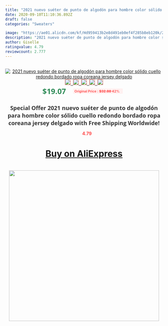 ```yaml
---
title: "2021 nuevo suéter de punto de algodón para hombre color sólido cuello redondo bordado ropa coreana jersey delgado"
date: 2020-09-10T11:10:36.892Z
draft: false
categories: "Sweaters"

image: "https://ae01.alicdn.com/kf/Hd959413b2e8d491eb0ef4f285b8eb120k/2021-nuevo-suéter-de-punto-de-algodón-para-hombre-color-sólido-cuello-redondo-bordado-ropa-coreana.jpg"
description: "2021 nuevo suéter de punto de algodón para hombre color sólido cuello redondo bordado ropa coreana jersey delgado"
author: Giselle
ratingvalue: 4.79
reviewcount: 2.777
---
```

<br>
<div style="text-align: center;">
<a href="https://s.click.aliexpress.com/e/_AFB92N" target="_blank" rel="nofollow noopener noreferrer"><img alt="2021 nuevo suéter de punto de algodón para hombre color sólido cuello redondo bordado ropa coreana jersey delgado" class="magnifier-image" src="https://ae01.alicdn.com/kf/Hd959413b2e8d491eb0ef4f285b8eb120k/2021-nuevo-suéter-de-punto-de-algodón-para-hombre-color-sólido-cuello-redondo-bordado-ropa-coreana.jpg_640x640.jpg">
<br>
<img style="border:1px solid salmon" src="https://ae01.alicdn.com/kf/Hd959413b2e8d491eb0ef4f285b8eb120k/2021-nuevo-suéter-de-punto-de-algodón-para-hombre-color-sólido-cuello-redondo-bordado-ropa-coreana.jpg_120x120.jpg">&nbsp;&nbsp;<img style="border:1px solid salmon" src="https://ae01.alicdn.com/kf/H5844180be2a043ed88e1a0eb88bcc8b40/2021-nuevo-suéter-de-punto-de-algodón-para-hombre-color-sólido-cuello-redondo-bordado-ropa-coreana.jpg_120x120.jpg">&nbsp;&nbsp;<img style="border:1px solid salmon" src="https://ae01.alicdn.com/kf/H34c96d5e7c064f25b29094507a0f0f5dC/2021-nuevo-suéter-de-punto-de-algodón-para-hombre-color-sólido-cuello-redondo-bordado-ropa-coreana.jpg_120x120.jpg">&nbsp;&nbsp;<img style="border:1px solid salmon" src="https://ae01.alicdn.com/kf/Had89f9bf3d1b45ca8333fcf2763b3b05K/2021-nuevo-suéter-de-punto-de-algodón-para-hombre-color-sólido-cuello-redondo-bordado-ropa-coreana.jpg_120x120.jpg">&nbsp;&nbsp;<img style="border:1px solid salmon" src="https://ae01.alicdn.com/kf/H0899ca7237114f849e805614681923d5D/2021-nuevo-suéter-de-punto-de-algodón-para-hombre-color-sólido-cuello-redondo-bordado-ropa-coreana.jpg_120x120.jpg"></a></div><br0>
<div style="text-align: center;"><span style="background-color: white; border: 0px; box-sizing: border-box; color: seagreen; display: inline-block; font-family: &quot;open sans&quot; , &quot;arial&quot; , &quot;helvetica&quot; , sans-serif , &quot;heiti&quot;; font-size: 24px; font-stretch: inherit; font-weight: 700; line-height: inherit; margin: 0px 10px 0px 0px; padding: 0px; vertical-align: middle;">$19.07 </span>
<span style="background: rgb(255 , 241 , 241); border-radius: 3px; border: 0px; box-sizing: border-box; color: #ff4747; display: inline-block; font-family: inherit; font-size: 12px; font-stretch: inherit; font-style: inherit; font-variant: inherit; font-weight: 600; line-height: inherit; margin: 0px; padding: 2px 5px; transform: scale(0.9); vertical-align: middle;">Original Price : <b style="text-decoration: line-through;">$32.88 </b> 42%&nbsp;&nbsp;</span></div>
<h1 style="color: #333333; display: inline-block; font-family: &quot;open sans&quot; , &quot;arial&quot; , &quot;helvetica&quot; , sans-serif , &quot;heiti&quot;; font-size: 18px; font-stretch: inherit; font-weight: 700; text-align: center;">Special Offer 2021 nuevo suéter de punto de algodón para hombre color sólido cuello redondo bordado ropa coreana jersey delgado with Free Shipping Worldwide!</h1>
<div style="color: #ff4747; text-align: center;">
<img src="https://4.bp.blogspot.com/-M0ZcTcb-5uY/XleCXlxnR4I/AAAAAAAAAEc/OrjgMkXV1oMQFaCRZj5HQwOCBcu3w1FegCPcBGAYYCw/s1600/star.png" style="height: 15px;">&nbsp;<b>4.79</b></div>
<div class="button_cont" align="center"><a class="buynow_a" href="https://s.click.aliexpress.com/e/_AFB92N" target="_blank" rel="nofollow noopener noreferrer"><H1>Buy on AliExpress</H1></a></div><br>
<div class="separator" style="clear: both; text-align: center;">
<img src="https://lh3.googleusercontent.com/-pTy5HemUv9M/XlePHvY0dAI/AAAAAAAAAE4/0nX5iRUoIWY8eMW9Dpxeirr157OZliDIgCLcBGAsYHQ/s1600/badge.gif" width="480">
</div>
